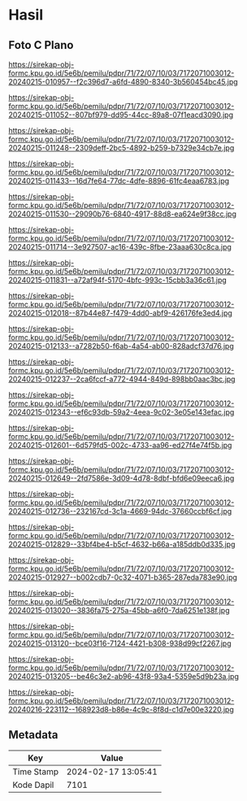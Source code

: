 # Hasil

## Foto C Plano

https://sirekap-obj-formc.kpu.go.id/5e6b/pemilu/pdpr/71/72/07/10/03/7172071003012-20240215-010957--f2c396d7-a6fd-4890-8340-3b560454bc45.jpg

https://sirekap-obj-formc.kpu.go.id/5e6b/pemilu/pdpr/71/72/07/10/03/7172071003012-20240215-011052--807bf979-dd95-44cc-89a8-07f1eacd3090.jpg

https://sirekap-obj-formc.kpu.go.id/5e6b/pemilu/pdpr/71/72/07/10/03/7172071003012-20240215-011248--2309deff-2bc5-4892-b259-b7329e34cb7e.jpg

https://sirekap-obj-formc.kpu.go.id/5e6b/pemilu/pdpr/71/72/07/10/03/7172071003012-20240215-011433--16d7fe64-77dc-4dfe-8896-61fc4eaa6783.jpg

https://sirekap-obj-formc.kpu.go.id/5e6b/pemilu/pdpr/71/72/07/10/03/7172071003012-20240215-011530--29090b76-6840-4917-88d8-ea624e9f38cc.jpg

https://sirekap-obj-formc.kpu.go.id/5e6b/pemilu/pdpr/71/72/07/10/03/7172071003012-20240215-011714--3e927507-ac16-439c-8fbe-23aaa630c8ca.jpg

https://sirekap-obj-formc.kpu.go.id/5e6b/pemilu/pdpr/71/72/07/10/03/7172071003012-20240215-011831--a72af94f-5170-4bfc-993c-15cbb3a36c61.jpg

https://sirekap-obj-formc.kpu.go.id/5e6b/pemilu/pdpr/71/72/07/10/03/7172071003012-20240215-012018--87b44e87-f479-4dd0-abf9-426176fe3ed4.jpg

https://sirekap-obj-formc.kpu.go.id/5e6b/pemilu/pdpr/71/72/07/10/03/7172071003012-20240215-012133--a7282b50-f6ab-4a54-ab00-828adcf37d76.jpg

https://sirekap-obj-formc.kpu.go.id/5e6b/pemilu/pdpr/71/72/07/10/03/7172071003012-20240215-012237--2ca6fccf-a772-4944-849d-898bb0aac3bc.jpg

https://sirekap-obj-formc.kpu.go.id/5e6b/pemilu/pdpr/71/72/07/10/03/7172071003012-20240215-012343--ef6c93db-59a2-4eea-9c02-3e05e143efac.jpg

https://sirekap-obj-formc.kpu.go.id/5e6b/pemilu/pdpr/71/72/07/10/03/7172071003012-20240215-012601--6d579fd5-002c-4733-aa96-ed27f4e74f5b.jpg

https://sirekap-obj-formc.kpu.go.id/5e6b/pemilu/pdpr/71/72/07/10/03/7172071003012-20240215-012649--2fd7586e-3d09-4d78-8dbf-bfd6e09eeca6.jpg

https://sirekap-obj-formc.kpu.go.id/5e6b/pemilu/pdpr/71/72/07/10/03/7172071003012-20240215-012736--232167cd-3c1a-4669-94dc-37660ccbf6cf.jpg

https://sirekap-obj-formc.kpu.go.id/5e6b/pemilu/pdpr/71/72/07/10/03/7172071003012-20240215-012829--33bf4be4-b5cf-4632-b66a-a185ddb0d335.jpg

https://sirekap-obj-formc.kpu.go.id/5e6b/pemilu/pdpr/71/72/07/10/03/7172071003012-20240215-012927--b002cdb7-0c32-4071-b365-287eda783e90.jpg

https://sirekap-obj-formc.kpu.go.id/5e6b/pemilu/pdpr/71/72/07/10/03/7172071003012-20240215-013020--3836fa75-275a-45bb-a6f0-7da6251e138f.jpg

https://sirekap-obj-formc.kpu.go.id/5e6b/pemilu/pdpr/71/72/07/10/03/7172071003012-20240215-013120--bce03f16-7124-4421-b308-938d99cf2267.jpg

https://sirekap-obj-formc.kpu.go.id/5e6b/pemilu/pdpr/71/72/07/10/03/7172071003012-20240215-013205--be46c3e2-ab96-43f8-93a4-5359e5d9b23a.jpg

https://sirekap-obj-formc.kpu.go.id/5e6b/pemilu/pdpr/71/72/07/10/03/7172071003012-20240216-223112--168923d8-b86e-4c9c-8f8d-c1d7e00e3220.jpg


## Metadata

| Key        | Value               |
| ---------- | ------------------- |
| Time Stamp | 2024-02-17 13:05:41 |
| Kode Dapil | 7101                |



